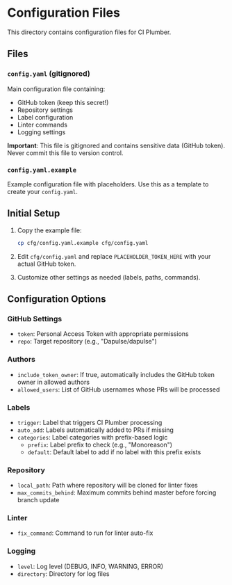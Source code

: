 # Configuration Files

This directory contains configuration files for CI Plumber.

## Files

### `config.yaml` (gitignored)
Main configuration file containing:
- GitHub token (keep this secret!)
- Repository settings
- Label configuration
- Linter commands
- Logging settings

**Important**: This file is gitignored and contains sensitive data (GitHub token). Never commit this file to version control.

### `config.yaml.example`
Example configuration file with placeholders. Use this as a template to create your `config.yaml`.

## Initial Setup

1. Copy the example file:
   ```bash
   cp cfg/config.yaml.example cfg/config.yaml
   ```

2. Edit `cfg/config.yaml` and replace `PLACEHOLDER_TOKEN_HERE` with your actual GitHub token.

3. Customize other settings as needed (labels, paths, commands).

## Configuration Options

### GitHub Settings
- `token`: Personal Access Token with appropriate permissions
- `repo`: Target repository (e.g., "Dapulse/dapulse")

### Authors
- `include_token_owner`: If true, automatically includes the GitHub token owner in allowed authors
- `allowed_users`: List of GitHub usernames whose PRs will be processed

### Labels
- `trigger`: Label that triggers CI Plumber processing
- `auto_add`: Labels automatically added to PRs if missing
- `categories`: Label categories with prefix-based logic
  - `prefix`: Label prefix to check (e.g., "Monoreason")
  - `default`: Default label to add if no label with this prefix exists

### Repository
- `local_path`: Path where repository will be cloned for linter fixes
- `max_commits_behind`: Maximum commits behind master before forcing branch update

### Linter
- `fix_command`: Command to run for linter auto-fix

### Logging
- `level`: Log level (DEBUG, INFO, WARNING, ERROR)
- `directory`: Directory for log files

